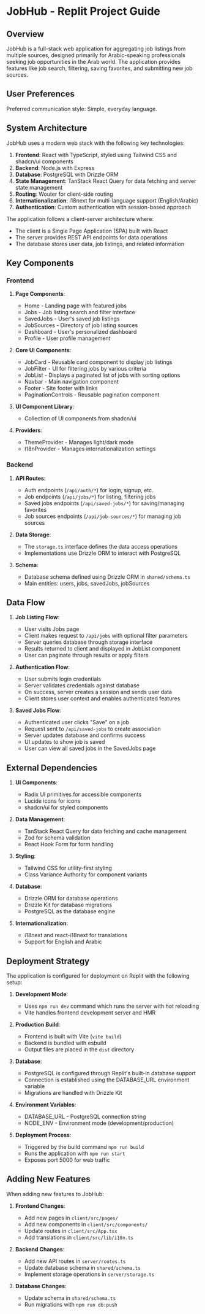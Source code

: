 # JobHub - Replit Project Guide

## Overview

JobHub is a full-stack web application for aggregating job listings from multiple sources, designed primarily for Arabic-speaking professionals seeking job opportunities in the Arab world. The application provides features like job search, filtering, saving favorites, and submitting new job sources.

## User Preferences

Preferred communication style: Simple, everyday language.

## System Architecture

JobHub uses a modern web stack with the following key technologies:

1. **Frontend**: React with TypeScript, styled using Tailwind CSS and shadcn/ui components
2. **Backend**: Node.js with Express
3. **Database**: PostgreSQL with Drizzle ORM
4. **State Management**: TanStack React Query for data fetching and server state management
5. **Routing**: Wouter for client-side routing
6. **Internationalization**: i18next for multi-language support (English/Arabic)
7. **Authentication**: Custom authentication with session-based approach

The application follows a client-server architecture where:
- The client is a Single Page Application (SPA) built with React
- The server provides REST API endpoints for data operations
- The database stores user data, job listings, and related information

## Key Components

### Frontend

1. **Page Components**: 
   - Home - Landing page with featured jobs
   - Jobs - Job listing search and filter interface
   - SavedJobs - User's saved job listings
   - JobSources - Directory of job listing sources
   - Dashboard - User's personalized dashboard
   - Profile - User profile management

2. **Core UI Components**:
   - JobCard - Reusable card component to display job listings
   - JobFilter - UI for filtering jobs by various criteria
   - JobList - Displays a paginated list of jobs with sorting options
   - Navbar - Main navigation component
   - Footer - Site footer with links
   - PaginationControls - Reusable pagination component

3. **UI Component Library**:
   - Collection of UI components from shadcn/ui

4. **Providers**:
   - ThemeProvider - Manages light/dark mode
   - I18nProvider - Manages internationalization settings

### Backend

1. **API Routes**:
   - Auth endpoints (`/api/auth/*`) for login, signup, etc.
   - Job endpoints (`/api/jobs/*`) for listing, filtering jobs
   - Saved jobs endpoints (`/api/saved-jobs/*`) for saving/managing favorites
   - Job sources endpoints (`/api/job-sources/*`) for managing job sources

2. **Data Storage**:
   - The `storage.ts` interface defines the data access operations
   - Implementations use Drizzle ORM to interact with PostgreSQL

3. **Schema**:
   - Database schema defined using Drizzle ORM in `shared/schema.ts`
   - Main entities: users, jobs, savedJobs, jobSources

## Data Flow

1. **Job Listing Flow**:
   - User visits Jobs page
   - Client makes request to `/api/jobs` with optional filter parameters
   - Server queries database through storage interface
   - Results returned to client and displayed in JobList component
   - User can paginate through results or apply filters

2. **Authentication Flow**:
   - User submits login credentials
   - Server validates credentials against database
   - On success, server creates a session and sends user data
   - Client stores user context and enables authenticated features

3. **Saved Jobs Flow**:
   - Authenticated user clicks "Save" on a job
   - Request sent to `/api/saved-jobs` to create association
   - Server updates database and confirms success
   - UI updates to show job is saved
   - User can view all saved jobs in the SavedJobs page

## External Dependencies

1. **UI Components**:
   - Radix UI primitives for accessible components
   - Lucide icons for icons
   - shadcn/ui for styled components

2. **Data Management**:
   - TanStack React Query for data fetching and cache management
   - Zod for schema validation
   - React Hook Form for form handling

3. **Styling**:
   - Tailwind CSS for utility-first styling
   - Class Variance Authority for component variants

4. **Database**:
   - Drizzle ORM for database operations
   - Drizzle Kit for database migrations
   - PostgreSQL as the database engine

5. **Internationalization**:
   - i18next and react-i18next for translations
   - Support for English and Arabic

## Deployment Strategy

The application is configured for deployment on Replit with the following setup:

1. **Development Mode**:
   - Uses `npm run dev` command which runs the server with hot reloading
   - Vite handles frontend development server and HMR

2. **Production Build**:
   - Frontend is built with Vite (`vite build`)
   - Backend is bundled with esbuild
   - Output files are placed in the `dist` directory

3. **Database**:
   - PostgreSQL is configured through Replit's built-in database support
   - Connection is established using the DATABASE_URL environment variable
   - Migrations are handled with Drizzle Kit

4. **Environment Variables**:
   - DATABASE_URL - PostgreSQL connection string
   - NODE_ENV - Environment mode (development/production)

5. **Deployment Process**:
   - Triggered by the build command `npm run build`
   - Runs the application with `npm run start`
   - Exposes port 5000 for web traffic

## Adding New Features

When adding new features to JobHub:

1. **Frontend Changes**:
   - Add new pages in `client/src/pages/`
   - Add new components in `client/src/components/`
   - Update routes in `client/src/App.tsx`
   - Add translations in `client/src/lib/i18n.ts`

2. **Backend Changes**:
   - Add new API routes in `server/routes.ts`
   - Update database schema in `shared/schema.ts`
   - Implement storage operations in `server/storage.ts`

3. **Database Changes**:
   - Update schema in `shared/schema.ts`
   - Run migrations with `npm run db:push`